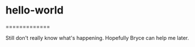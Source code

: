 # hello-world
=============

Still don't really know what's happening. 
Hopefully Bryce can help me later.
